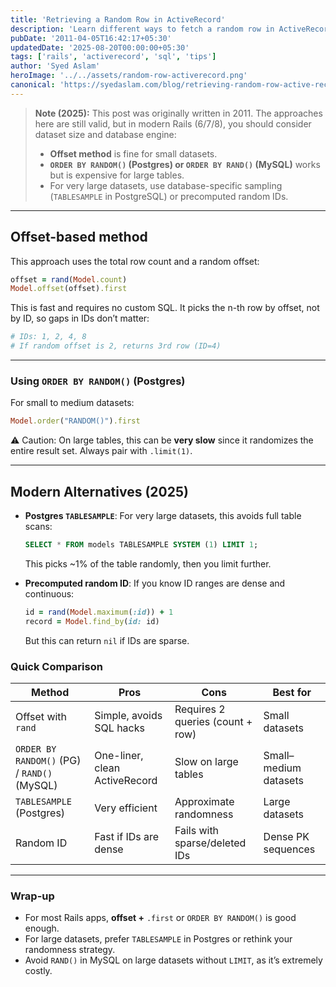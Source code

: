 ```yaml
---
title: 'Retrieving a Random Row in ActiveRecord'
description: 'Learn different ways to fetch a random row in ActiveRecord, their trade-offs in PostgreSQL and MySQL, and which method to prefer for performance.'
pubDate: '2011-04-05T16:42:17+05:30'
updatedDate: '2025-08-20T00:00:00+05:30'
tags: ['rails', 'activerecord', 'sql', 'tips']
author: 'Syed Aslam'
heroImage: '../../assets/random-row-activerecord.png'
canonical: 'https://syedaslam.com/blog/retrieving-random-row-active-record'
---
```


> **Note (2025):**
> This post was originally written in 2011. The approaches here are still valid, but in modern Rails (6/7/8), you should consider dataset size and database engine:
>
> - **Offset method** is fine for small datasets.
> - **`ORDER BY RANDOM()` (Postgres) or `ORDER BY RAND()` (MySQL)** works but is expensive for large tables.
> - For very large datasets, use database-specific sampling (`TABLESAMPLE` in PostgreSQL) or precomputed random IDs.

---

## Offset-based method

This approach uses the total row count and a random offset:

```ruby
offset = rand(Model.count)
Model.offset(offset).first
```

This is fast and requires no custom SQL. It picks the n-th row by offset, not by ID, so gaps in IDs don’t matter:

```ruby
# IDs: 1, 2, 4, 8
# If random offset is 2, returns 3rd row (ID=4)
```

---

### Using `ORDER BY RANDOM()` (Postgres)

For small to medium datasets:

```ruby
Model.order("RANDOM()").first
```

⚠️ Caution: On large tables, this can be **very slow** since it randomizes the entire result set. Always pair with `.limit(1)`.

---

## Modern Alternatives (2025)

- **Postgres `TABLESAMPLE`**:
  For very large datasets, this avoids full table scans:

  ```sql
  SELECT * FROM models TABLESAMPLE SYSTEM (1) LIMIT 1;
  ```

  This picks ~1% of the table randomly, then you limit further.

- **Precomputed random ID**:
  If you know ID ranges are dense and continuous:
  ```ruby
  id = rand(Model.maximum(:id)) + 1
  record = Model.find_by(id: id)
  ```
  But this can return `nil` if IDs are sparse.

### Quick Comparison

| Method                                      | Pros                          | Cons                             | Best for              |
| ------------------------------------------- | ----------------------------- | -------------------------------- | --------------------- |
| Offset with `rand`                          | Simple, avoids SQL hacks      | Requires 2 queries (count + row) | Small datasets        |
| `ORDER BY RANDOM()` (PG) / `RAND()` (MySQL) | One-liner, clean ActiveRecord | Slow on large tables             | Small–medium datasets |
| `TABLESAMPLE` (Postgres)                    | Very efficient                | Approximate randomness           | Large datasets        |
| Random ID                                   | Fast if IDs are dense         | Fails with sparse/deleted IDs    | Dense PK sequences    |

---

### Wrap-up

- For most Rails apps, **offset +** `.first` or `ORDER BY RANDOM()` is good enough.
- For large datasets, prefer `TABLESAMPLE` in Postgres or rethink your randomness strategy.
- Avoid `RAND()` in MySQL on large datasets without `LIMIT`, as it’s extremely costly.
